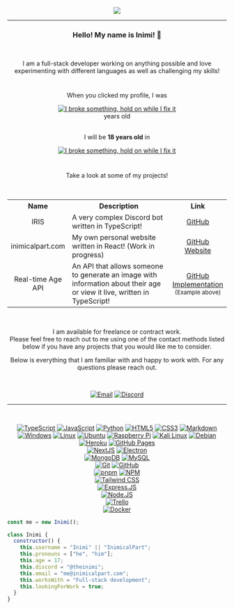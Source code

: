 
<p align="center">
  <a href="#">
    <img src="https://i.imgur.com/tUlzphq.png">
  </a>
</p>

---

<h3 align="center">
  Hello! My name is Inimi! 👋
</h3>
<br>
<p align="center">
I am a full-stack developer working on anything possible and love experimenting with different languages as well as challenging my skills!
</p>

#

<div align="center">
  When you clicked my profile, I was<br>
 
  [![I broke something, hold on while I fix it](https://api.inimicalpart.com/v1/age/img?years&font-size=35)](#)
  <br> years old
</div>
<br>
<div align="center">
  I will be <b>18 years old</b> in<br>
  
  [![I broke something, hold on while I fix it](https://api.inimicalpart.com/v1/age/img?prettyLeft&untilAge=18&font-size=35)](#)
</div>

#


<p align="center">
Take a look at some of my projects!
</p>
<br>
<table align="center">
    <tr><th width="5px">Name</th><th width="600px">Description</th><th>Link</th></tr>
    <tr><td align="center">IRIS</td><td>A very complex Discord bot written in TypeScript!</td><td align="center"><a href="https://github.com/Incoverse/IRIS">GitHub</a></td></tr>
    <tr><td align="center">inimicalpart.com</td><td>My own personal website written in React! (Work in progress)</td><td align="center"><a href="https://github.com/InimicalPart/inimicalpart.com">GitHub</a><br><a href="https://inimicalpart.com">Website</a></td></tr>
    <tr><td align="center">Real-time Age API</td><td>An API that allows someone to generate an image with information about their age or view it live, written in TypeScript!</td><td align="center"><a href="https://github.com/InimicalPart/inimicalpart.com/blob/main/backend_src/modules/birthday.ts">GitHub</a><br><a href="mailto:me@inimicalpart.com?subject=Real-time Age API Implementation&body=Hey there! Thanks for checking out my profile! Please remove this text and provide your birthday (as precise as possible) in the 'yyyy-mm-dd hh:mm:ss AM/PM TZ' format! If you don't include AM/PM, I'll assume it's 24 hour time. TZ stands for timezone, this is necessary for me to set the right time. I recommend doing GMT(+/-)X (e.g GMT+4) but typing in the timezone name (CEST or Europe/Berlin) works just as well. I'll get back to you as soon as possible with how to set this up for your purpose!">Implementation</a><br><sub>(Example above)</sub></td></tr>
</table>
<br>

<p align="center">
  I am available for freelance or contract work.<br>
  Please feel free to reach out to me using one of the contact methods listed below if you have any projects that you would like me to consider.</p>
  <p align="center">
  Below is everything that I am familiar with and happy to work with. For any questions please reach out.
</p>
<br>
<div align="center">

  [![Email](https://img.shields.io/badge/-me@inimicalpart.com-121212?style=for-the-badge&logo=gmail&logoColor=ffffff)](mailto:me@inimicalpart.com)
  [![Discord](https://img.shields.io/badge/-@theinimi-121212?style=for-the-badge&logo=discord&logoColor=ffffff)](#)
  <!--
  <a href="mailto:me@inimicalpart.com">
    <img alt="Email" src="https://img.shields.io/badge/-me@inimicalpart.com-121212?style=for-the-badge&logo=gmail&logoColor=ffffff">
  </a>
  <a href="#">
    <img alt="Discord" src="https://img.shields.io/badge/-@theinimi-121212?style=for-the-badge&logo=discord&logoColor=ffffff"/>
  </a>
</p>
-->
</div>

---

<br>
<div align="center">

  <!-- lang -->
  [![TypeScript](https://img.shields.io/badge/-TypeScript-121212?style=for-the-badge&logo=typescript)](#)
  [![JavaScript](https://img.shields.io/badge/-JavaScript-121212?style=for-the-badge&logo=javascript)](#)
  [![Python](https://img.shields.io/badge/-Python-121212?style=for-the-badge&logo=python)](#)
  [![HTML5](https://img.shields.io/badge/-HTML5-121212?style=for-the-badge&logo=html5)](#)
  [![CSS3](https://img.shields.io/badge/-CSS3-121212?style=for-the-badge&logo=css3&logoColor=1055ff)](#)
  [![Markdown](https://img.shields.io/badge/-Markdown-121212?style=for-the-badge&logo=markdown)](#)<br> <!-- CUT -->
  [![Windows](https://img.shields.io/badge/-Windows-121212?style=for-the-badge&logo=windows)](#)
  [![Linux](https://img.shields.io/badge/-Linux-121212?style=for-the-badge&logo=linux)](#)
  [![Ubuntu](https://img.shields.io/badge/-Ubuntu-121212?style=for-the-badge&logo=ubuntu)](#)
  [![Raspberry Pi](https://img.shields.io/badge/-Raspberry%20Pi-121212?style=for-the-badge&logo=raspberrypi)](#)
  [![Kali Linux](https://img.shields.io/badge/-Kali%20Linux-121212?style=for-the-badge&logo=kalilinux)](#)
  [![Debian](https://img.shields.io/badge/-Debian-121212?style=for-the-badge&logo=debian)](#)<br> <!-- CUT -->
  [![Heroku](https://img.shields.io/badge/-Heroku-121212?style=for-the-badge&logo=heroku)](#)
  [![GitHub Pages](https://img.shields.io/badge/-GitHub%20Pages-121212?style=for-the-badge&logo=github)](#)<br> <!-- CUT -->
  [![NextJS](https://img.shields.io/badge/-NextJS-121212?style=for-the-badge&logo=next.js)](#)
  [![Electron](https://img.shields.io/badge/-Electron-121212?style=for-the-badge&logo=electron)](#)<br> <!-- CUT -->
  [![MongoDB](https://img.shields.io/badge/-MongoDB-121212?style=for-the-badge&logo=mongodb)](#)
  [![MySQL](https://img.shields.io/badge/-MySQL-121212?style=for-the-badge&logo=mysql)](#)<br> <!-- CUT -->
  [![Git](https://img.shields.io/badge/-Git-121212?style=for-the-badge&logo=git)](#)
  [![GitHub](https://img.shields.io/badge/-GitHub-121212?style=for-the-badge&logo=github)](#)<br> <!-- CUT -->
  [![pnpm](https://img.shields.io/badge/-pnpm-121212?style=for-the-badge&logo=pnpm)](#)
  [![NPM](https://img.shields.io/badge/-NPM-121212?style=for-the-badge&logo=npm)](#)<br> <!-- CUT -->
  [![Tailwind CSS](https://img.shields.io/badge/-Tailwind%20CSS-121212?style=for-the-badge&logo=tailwind-css)](#)<br> <!-- CUT -->
  [![Express.JS](https://img.shields.io/badge/-Express.JS-121212?style=for-the-badge&logo=express)](#)<br> <!-- CUT -->
  [![Node.JS](https://img.shields.io/badge/-Node.JS-121212?style=for-the-badge&logo=node.js)](#)<br> <!-- CUT -->
  [![Trello](https://img.shields.io/badge/-Trello-121212?style=for-the-badge&logo=trello)](#)<br> <!-- CUT -->
  [![Docker](https://img.shields.io/badge/-Docker-121212?style=for-the-badge&logo=docker)](#)
  
</div>

```javascript
const me = new Inimi();

class Inimi {
  constructor() {
    this.username = "Inimi" || "InimicalPart";
    this.pronouns = ["he", "him"];
    this.age = 17;
    this.discord = "@theinimi";
    this.email = "me@inimicalpart.com";
    this.worksWith = "Full-stack development";
    this.lookingForWork = true;
  }
}

```
